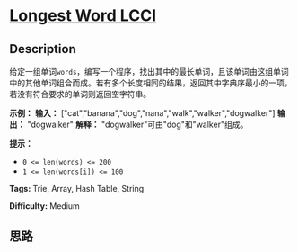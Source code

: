 # [Longest Word LCCI][title]

## Description

给定一组单词`words`，编写一个程序，找出其中的最长单词，且该单词由这组单词中的其他单词组合而成。若有多个长度相同的结果，返回其中字典序最小的一项，若没有符合要求的单词则返回空字符串。

**示例：**
            **输入：** ["cat","banana","dog","nana","walk","walker","dogwalker"]    **输出：** "dogwalker"    **解释：** "dogwalker"可由"dog"和"walker"组成。    

**提示：**

  * `0 <= len(words) <= 200`
  * `1 <= len(words[i]) <= 100`


**Tags:** Trie, Array, Hash Table, String

**Difficulty:** Medium

## 思路

[title]: https://leetcode-cn.com/problems/longest-word-lcci
